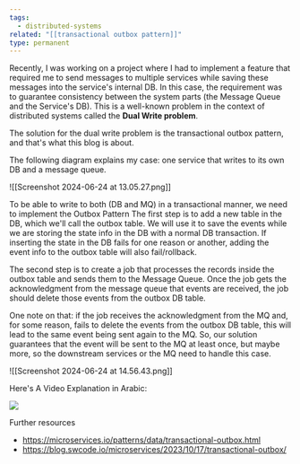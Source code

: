 ```yaml
---
tags:
  - distributed-systems
related: "[[transactional outbox pattern]]"
type: permanent
---
```



Recently, I was working on a project where I had to implement a feature that required me to send messages to multiple services while saving these messages into the service's internal DB. In this case, the requirement was to guarantee consistency between the system parts (the Message Queue and the Service's DB). This is a well-known problem in the context of distributed systems called the **Dual Write problem**.

The solution for the dual write problem is the transactional outbox pattern, and that's what this blog is about.

The following diagram explains my case: one service that writes to its own DB and a message queue.

![[Screenshot 2024-06-24 at 13.05.27.png]]


To be able to write to both (DB and MQ) in a transactional manner, we need to implement the Outbox Pattern
The first step is to add a new table in the DB, which we'll call the outbox table. We will use it to save the events while we are storing the state info in the DB with a normal DB transaction. If inserting the state in the DB fails for one reason or another, adding the event info to the outbox table will also fail/rollback.

The second step is to create a job that processes the records inside the outbox table and sends them to the Message Queue. Once the job gets the acknowledgment from the message queue that events are received, the job should delete those events from the outbox DB table.

One note on that: if the job receives the acknowledgment from the MQ and, for some reason, fails to delete the events from the outbox DB table, this will lead to the same event being sent again to the MQ. So, our solution guarantees that the event will be sent to the MQ at least once, but maybe more, so the downstream services or the MQ need to handle this case.

![[Screenshot 2024-06-24 at 14.56.43.png]]



Here's A Video Explanation in Arabic:

![](https://youtu.be/mHtTT4SDCvE)


Further resources 
- https://microservices.io/patterns/data/transactional-outbox.html
- https://blog.swcode.io/microservices/2023/10/17/transactional-outbox/ 

